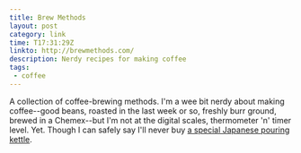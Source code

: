 ```yaml
---
title: Brew Methods
layout: post
category: link
time: T17:31:29Z
linkto: http://brewmethods.com/
description: Nerdy recipes for making coffee 
tags:
 - coffee
---
```


A collection of coffee-brewing methods. I'm a wee bit nerdy about making coffee--good beans, roasted in the last week or so, freshly burr ground, brewed in a Chemex--but I'm not at the digital scales, thermometer 'n' timer level. Yet. Though I can safely say I'll never buy [a special Japanese pouring kettle](http://shop.squaremilecoffee.com/products/buono-kettle).
